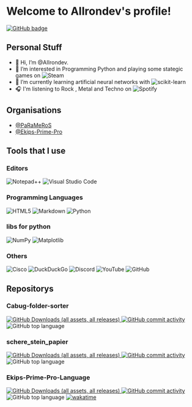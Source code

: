 # Welcome to AIIrondev's profile!
<p>
  <a href="https://github.com/AIIrondev?tab=followers">
    <img src="https://img.shields.io/github/followers/AIIrondev?label=Followers&logo=GitHub&style=for-the-badge" alt="GitHub badge" />
  </a>
</p>

## Personal Stuff

- 👋 Hi, I’m @AIIrondev.
- 👀 I’m interested in Programming Python and playing some stategic games on ![Steam](https://img.shields.io/badge/steam-%23000000.svg?style=for-the-badge&logo=steam&logoColor=white)
- 🌱 I’m currently learning artificial neural networks with ![scikit-learn](https://img.shields.io/badge/scikit--learn-%23F7931E.svg?style=for-the-badge&logo=scikit-learn&logoColor=white)
- 🎧 I'm listening to Rock , Metal and Techno on ![Spotify](https://img.shields.io/badge/Spotify-1ED760?style=for-the-badge&logo=spotify&logoColor=white)

## Organisations

- [@PaRaMeRoS](https://github.com/PaRaMeRoS)
- [@Ekips-Prime-Pro](https://github.com/Ekips-Prime-Pro)

## Tools that I use

### Editors

![Notepad++](https://img.shields.io/badge/Notepad++-90E59A.svg?style=for-the-badge&logo=notepad%2b%2b&logoColor=black)
![Visual Studio Code](https://img.shields.io/badge/Visual%20Studio%20Code-0078d7.svg?style=for-the-badge&logo=visual-studio-code&logoColor=white)

### Programming Languages

![HTML5](https://img.shields.io/badge/html5-%23E34F26.svg?style=for-the-badge&logo=html5&logoColor=white)
![Markdown](https://img.shields.io/badge/markdown-%23000000.svg?style=for-the-badge&logo=markdown&logoColor=white)
![Python](https://img.shields.io/badge/python-3670A0?style=for-the-badge&logo=python&logoColor=ffdd54)

### libs for python

![NumPy](https://img.shields.io/badge/numpy-%23013243.svg?style=for-the-badge&logo=numpy&logoColor=white)
![Matplotlib](https://img.shields.io/badge/Matplotlib-%23ffffff.svg?style=for-the-badge&logo=Matplotlib&logoColor=black)

### Others

![Cisco](https://img.shields.io/badge/cisco-%23049fd9.svg?style=for-the-badge&logo=cisco&logoColor=black)
![DuckDuckGo](https://img.shields.io/badge/DuckDuckGo-DE5833?style=for-the-badge&logo=DuckDuckGo&logoColor=white)
![Discord](https://img.shields.io/badge/Discord-%235865F2.svg?style=for-the-badge&logo=discord&logoColor=white)
![YouTube](https://img.shields.io/badge/YouTube-%23FF0000.svg?style=for-the-badge&logo=YouTube&logoColor=white)
![GitHub](https://img.shields.io/badge/github-%23121011.svg?style=for-the-badge&logo=github&logoColor=white)

## Repositorys

### Cabug-folder-sorter

<p>
  <a href="https://github.com/AIIrondev/Cabug-Folder-Sorter/releases/">
    <img alt="GitHub Downloads (all assets, all releases)" src="https://img.shields.io/github/downloads/AIIrondev/Cabug-folder-sorter/total?label=GitHub Downloads&logo=GitHub&style=for-the-badge">
  </a>
  <a href="https://github.com/AIIrondev/Cabug-Folder-Sorter/commits">
    <img alt="GitHub commit activity" src="https://img.shields.io/github/commit-activity/t/AIIrondev/Cabug-folder-sorter?logo=GitHub&style=for-the-badge">
  </a>
  <a>
  <img alt="GitHub top language" src="https://img.shields.io/github/languages/top/Aiirondev/Cabug-folder-sorter?style=for-the-badge&logo=python">
  </a>
</p>

### schere_stein_papier

<p>
  <a href="https://github.com/AIIrondev/schere_stein_papier/releases/">
    <img alt="GitHub Downloads (all assets, all releases)" src="https://img.shields.io/github/downloads/AIIrondev/schere_stein_papier/total?label=GitHub Downloads&logo=GitHub&style=for-the-badge">
  </a>
  <a href="https://github.com/AIIrondev/schere_stein_papier/commits">
    <img alt="GitHub commit activity" src="https://img.shields.io/github/commit-activity/t/AIIrondev/schere_stein_papier?logo=GitHub&style=for-the-badge">
  </a>
  <a>
  <img alt="GitHub top language" src="https://img.shields.io/github/languages/top/Aiirondev/schere_stein_papier?style=for-the-badge&logo=python">
  </a>
</p>

### Ekips-Prime-Pro-Language

<p>
  <a href="https://github.com/Ekips-Prime-Pro/Ekips-Prime-Pro-language/releases/">
    <img alt="GitHub Downloads (all assets, all releases)" src="https://img.shields.io/github/downloads/Ekips-Prime-Pro/Ekips-Prime-Pro-language/total?label=GitHub Downloads&logo=GitHub&style=for-the-badge">
  </a>
  <a href="https://github.com/Ekips-Prime-Pro/Ekips-Prime-Pro-language/commits">
    <img alt="GitHub commit activity" src="https://img.shields.io/github/commit-activity/t/Ekips-Prime-Pro/Ekips-Prime-Pro-language?logo=GitHub&style=for-the-badge">
  </a>
  <a>
  <img alt="GitHub top language" src="https://img.shields.io/github/languages/top/Ekips-Prime-Pro/Ekips-Prime-Pro-language?style=for-the-badge&logo=python">
  </a>
  <a>
  <a href="https://wakatime.com/badge/user/30b8509f-5e17-4d16-b6b8-3ca0f3f936d3/project/0506c5d8-fdbc-457d-a889-1eec6a3429fd"><img src="https://wakatime.com/badge/user/30b8509f-5e17-4d16-b6b8-3ca0f3f936d3/project/0506c5d8-fdbc-457d-a889-1eec6a3429fd.svg" alt="wakatime"></a>
  </a>
</p>
